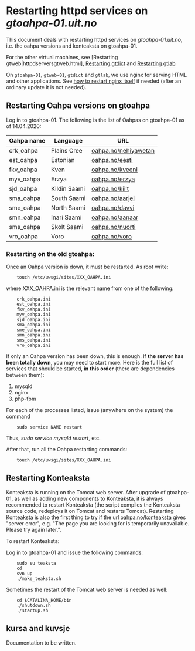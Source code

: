 Restarting httpd services on *gtoahpa-01.uit.no*
================================================

This document deals with restarting httpd services on *gtoahpa-01.uit.no*,
i.e. the oahpa versions and konteaksta on gtoahpa-01.

For the other virtual machines, see [Restarting gtweb|httpdserversgtweb.html], [Restarting gtdict](httpdserversgtdict.html)
and [Restarting gtlab](GtlabRestart.html)


On `gtoahpa-01`, `gtweb-01`, `gtdict` and `gtlab`, we use nginx for serving HTML
and other applications. See [how to restart nginx itself](RestartingNginx.html)
if needed (after an ordinary update it is not needed).




## Restarting Oahpa versions on gtoahpa


Log in to gtoahpa-01.
The following is the list of Oahpas on gtoahpa-01 as of 14.04.2020:


|  Oahpa name|  Language|  URL
| --- | --- | --- 
| crk_oahpa   | Plains Cree       | [oahpa.no/nehiyawetan](http://oahpa.no/nehiyawetan)
| est_oahpa   | Estonian          | [oahpa.no/eesti](http://oahpa.no/eesti)
| fkv_oahpa   | Kven              | [oahpa.no/kveeni](http://oahpa.no/kveeni)
| myv_oahpa   | Erzya             | [oahpa.no/erzya](http://oahpa.no/erzya)
| sjd_oahpa   | Kildin Saami      | [oahpa.no/kiilt](http://oahpa.no/kiilt)
| sma_oahpa   | South Saami       | [oahpa.no/aarjel](http://oahpa.no/aarjel)
| sme_oahpa   | North Saami       | [oahpa.no/davvi](http://oahpa.no/davvi)
| smn_oahpa   | Inari Saami       | [oahpa.no/aanaar](http://oahpa.no/aanaar)
| sms_oahpa   | Skolt Saami       | [oahpa.no/nuorti](http://oahpa.no/nuorti)
| vro_oahpa   | Voro              | [oahpa.no/voro](http://oahpa.no/voro)




### Restarting on the old gtoahpa:


Once an Oahpa version is down, it must be restarted.
As root write:
```
    touch /etc/uwsgi/sites/XXX_OAHPA.ini
```
where XXX_OAHPA.ini is the relevant name from one of the following:
```
    crk_oahpa.ini
    est_oahpa.ini
    fkv_oahpa.ini
    myv_oahpa.ini
    sjd_oahpa.ini
    sma_oahpa.ini
    sme_oahpa.ini
    smn_oahpa.ini
    sms_oahpa.ini
    vro_oahpa.ini
```


If only an Oahpa version has been down, this is enough. If **the server has been totally down**, you may need to start more. Here is the full list of services that
should be started, **in this order** (there are dependencies between them):


1. mysqld
1. nginx
1. php-fpm


For each of the processes listed, issue (anywhere on the system)
the command


```
    sudo service NAME restart
```


Thus, *sudo service mysqld restart*, etc.


After that, run all the Oahpa restarting commands:


```
    touch /etc/uwsgi/sites/XXX_OAHPA.ini
```




## Restarting Konteaksta


Konteaksta is running on the Tomcat web server. After upgrade of gtoahpa-01, as well as adding new components to Konteaksta, it is always recommended to restart Konteaksta (the script compiles the Konteaksta source code, redeploys it on Tomcat and restarts Tomcat). Restarting Konteaksta is also the first thing to try if the url [oahpa.no/konteaksta](http://oahpa.no/konteaksta) gives "server error", e.g. "The page you are looking for is temporarily unavailable. Please try again later.".


To restart Konteaksta:


Log in to gtoahpa-01 and issue the following commands:


```
    sudo su teaksta
    cd
    svn up
    ./make_teaksta.sh
```


Sometimes the restart of the Tomcat web server is needed as well:


```
    cd $CATALINA_HOME/bin
    ./shutdown.sh
    ./startup.sh
```


## kursa and kuvsje

Documentation to be written.

